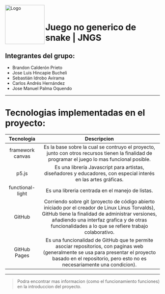 
<img align="left" alt="Logo" src="https://i.imgur.com/q4hmT9B.png" height="128"><br>

# Juego no generico de snake | JNGS

## Integrantes del grupo:

- Brandon Calderón Prieto
- Jose Luis Hincapie Bucheli 
- Sebastián Idrobo Avirama
- Carlos Andrés Hernández
- Jose Manuel Palma Oquendo

---

# Tecnologias implementadas en el proyecto:

| Tecnologia       |                Descripcion                |
| :--------------: | :---------------------------------------: |
|framework canvas  | Es la base sobre la cual se contruyo el proyecto, junto con otros recursos tienen la finalidad de programar el juego lo mas funcional posible.  |
|   p5.js          | Es una librería Javascript para artistas, diseñadores y educadores, con especial interés en las artes gráficas.|
| functional-light | Es una libreria centrada en el manejo de listas.|
|   GitHub   | Corriendo sobre git (proyecto de código abierto iniciado por el creador de Linux Linus Torvalds), GitHub tiene la finalidad de administrar versiones, añadiendo una interfaz grafica y de otras funcionalidades a lo que se refiere trabajo colaborativo.|
|GitHub Pages| Es una funcionalidad de GitHub que te permite asociar repositorios, con paginas web (generalmente se usa para presentar el proyecto basado en el repositorio, pero esto no es necesariamente una condicion).|


---

> Podra encontrar mas informacion (como el funcionamiento funciones) en la introduccion del proyecto.

